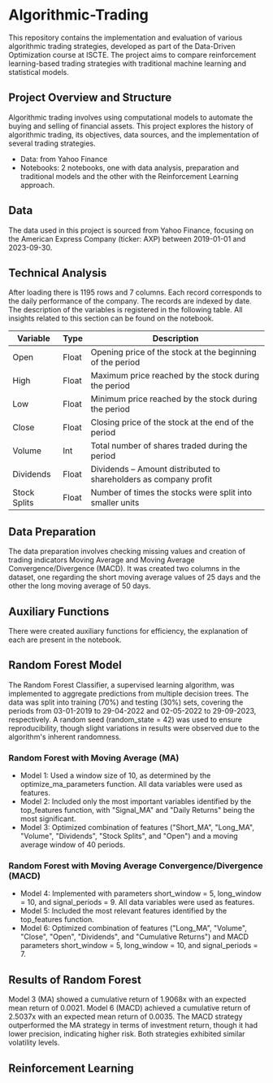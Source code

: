 # Algorithmic-Trading
This repository contains the implementation and evaluation of various algorithmic trading strategies, developed as part of the Data-Driven Optimization course at ISCTE. The project aims to compare reinforcement learning-based trading strategies with traditional machine learning and statistical models.

## Project Overview and Structure
Algorithmic trading involves using computational models to automate the buying and selling of financial assets. This project explores the history of algorithmic trading, its objectives, data sources, and the implementation of several trading strategies.
- Data: from Yahoo Finance
- Notebooks: 2 notebooks, one with data analysis, preparation and traditional models and the other with the Reinforcement Learning approach.

## Data
The data used in this project is sourced from Yahoo Finance, focusing on the American Express Company (ticker: AXP) between 2019-01-01 and 2023-09-30. 

## Technical Analysis 
After loading there is 1195 rows and 7 columns. Each record corresponds to the daily performance of the company. The records are indexed by date. The description of the variables is registered in the following table. All insights related to this section can be found on the notebook.

| Variable      | Type  | Description                                                     |
|---------------|-------|-----------------------------------------------------------------|
| Open          | Float | Opening price of the stock at the beginning of the period       |
| High          | Float | Maximum price reached by the stock during the period            |
| Low           | Float | Minimum price reached by the stock during the period            |
| Close         | Float | Closing price of the stock at the end of the period             |
| Volume        | Int   | Total number of shares traded during the period                 |
| Dividends     | Float | Dividends – Amount distributed to shareholders as company profit|
| Stock Splits  | Float | Number of times the stocks were split into smaller units        |

## Data Preparation
The data preparation involves checking missing values and creation of trading indicators Moving Average and Moving Average Convergence/Divergence (MACD). It was created two columns in the dataset, one regarding the short moving average values of 25 days and the other the long moving average of 50 days.

## Auxiliary Functions
There were created auxiliary functions for efficiency, the explanation of each are present in the notebook.

## Random Forest Model 
The Random Forest Classifier, a supervised learning algorithm, was implemented to aggregate predictions from multiple decision trees. The data was split into training (70%) and testing (30%) sets, covering the periods from 03-01-2019 to 29-04-2022 and 02-05-2022 to 29-09-2023, respectively. A random seed (random_state = 42) was used to ensure reproducibility, though slight variations in results were observed due to the algorithm's inherent randomness.

### Random Forest with Moving Average (MA)
- Model 1: Used a window size of 10, as determined by the optimize_ma_parameters function. All data variables were used as features.
- Model 2: Included only the most important variables identified by the top_features function, with "Signal_MA" and "Daily Returns" being the most significant.
- Model 3: Optimized combination of features ("Short_MA", "Long_MA", "Volume", "Dividends", "Stock Splits", and "Open") and a moving average window of 40 periods.

### Random Forest with Moving Average Convergence/Divergence (MACD)
- Model 4: Implemented with parameters short_window = 5, long_window = 10, and signal_periods = 9. All data variables were used as features.
- Model 5: Included the most relevant features identified by the top_features function.
- Model 6: Optimized combination of features ("Long_MA", "Volume", "Close", "Open", "Dividends", and "Cumulative Returns") and MACD parameters short_window = 5, long_window = 10, and signal_periods = 7.

## Results of Random Forest
Model 3 (MA) showed a cumulative return of 1.9068x with an expected mean return of 0.0021. Model 6 (MACD) achieved a cumulative return of 2.5037x with an expected mean return of 0.0035.
The MACD strategy outperformed the MA strategy in terms of investment return, though it had lower precision, indicating higher risk. Both strategies exhibited similar volatility levels.

## Reinforcement Learning 





